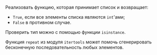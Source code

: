 Реализовать функцию, которая принимает список и возвращает:
- `True`, если все элементы списка являются `int`'ами;
- `False` в противном случае.

<div class="hint"> 

Проверить тип можно с помощью функции `isinstance`.

</div>

<div class="hint">

Функция `repeat` из модуля `itertools` может помочь сгенерировать бесконечную последовательность любых элементов.

</div>
